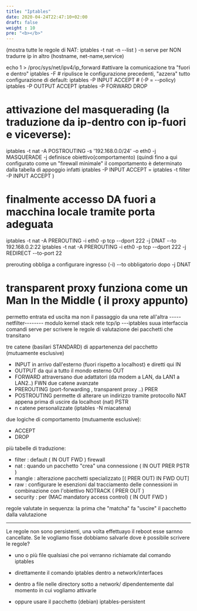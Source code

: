 ```yaml
---
title: "Iptables"
date: 2020-04-24T22:47:10+02:00
draft: false
weight : 10
pre: "<b></b>"
--- 
```



(mostra tutte le regole di NAT:   iptables -t nat -n --list ) -n serve per NON tradurre ip in altro (hostname, net-name,service)


echo 1 > /proc/sys/net/ipv4/ip_forward      #attivare la comunicazione tra "fuori e dentro"
iptables -F                                 # ripulisce le configurazione precedenti, "azzera" tutto
configurazione di default:
iptables -P INPUT ACCEPT                    # (-P = --policy)
iptables -P OUTPUT ACCEPT
iptables -P FORWARD DROP

# attivazione del masquerading (la traduzione da ip-dentro con ip-fuori e viceverse):
iptables -t nat -A POSTROUTING -s '192.168.0.0/24' -o eth0 -j MASQUERADE                        -j definisce obiettivo(comportamento)
(quindi fino a qui configurato come un "firewall minimale" il comportamento è determinato dalla tabella di appoggio
 infatti iptables -P INPUT ACCEPT = iptables -t filter -P INPUT ACCEPT )

# finalmente accesso DA fuori a macchina locale tramite porta adeguata
iptables -t nat -A PREROUTING -i eth0 -p tcp --dport 222 -j DNAT --to 192.168.0.2:22
iptables -t nat -A PREROUTING -i eth0 -p tcp --dport 222 -j REDIRECT --to-port 22


  prerouting obbliga a configurare ingresso (-i) 
  --to obbligatorio dopo -j DNAT 
  
# transparent proxy funziona come un Man In the Middle  ( il proxy appunto)
permetto entrata ed uscita ma non il passaggio da una rete all'altra
-----netfilter-------- modulo kernel stack rete tcp/ip
---iptables   suua interfaccia comandi
serve per scrivere le regole di valutazione dei pacchetti che transitano

tre catene (basilari STANDARD) di appartenenza del pacchetto (mutuamente esclusive)
- INPUT         in arrivo dall'esterno (fuori rispetto a localhost) e diretti qui                                       IN
- OUTPUT        da qui a tutto il mondo esterno                                                                         OUT
- FORWARD       attraversano due adattatori (da modem a LAN, da LAN1 a LAN2..)                                          FWN
due catene avanzate
- PREROUTING                  (port-forwarding , transparent proxy ..)                                                  PRER
- POSTROUTING   permette di alterare un indirizzo tramite protocollo NAT appena prima di uscire da localhost     (nat)  PSTR
- n catene personalizzate (iptables -N miacatena)

due logiche di comportamento (mutuamente esclusive):
- ACCEPT
- DROP 

più tabelle di traduzione:
- filter    : default                                                   ( IN OUT FWD )              firewall
- nat       : quando un pacchetto "crea" una connessione                  ( IN OUT PRER PSTR )        
- mangle    : alterazione pacchetti specializzato                      [( PRER OUT) IN FWD OUT]                                                          
- raw       : configurare le esenzioni dal tracciamento delle connessioni in combinazione con l'obiettivo NOTRACK   ( PRER OUT )
- security  : per (MAC mandatory access control)                          ( IN OUT FWD )

regole valutate in sequenza:
la prima che "matcha" fa "uscire" il pacchetto dalla valutazione


---------------------------------------------------
Le regole non sono persistenti, una volta effettuayo il reboot esse sarnno cancellate. Se le vogliamo fisse dobbiamo salvarle
dove è possibile scrivere le regole?
- uno o più file qualsiasi che poi verranno richiamate dal comando iptables
- direttamente il comando iptables dentro a network/interfaces
- dentro a file nelle directory sotto a network/ dipendentemente dal momento in cui vogliamo attivarle

- oppure usare il pacchetto (debian) iptables-persistent
